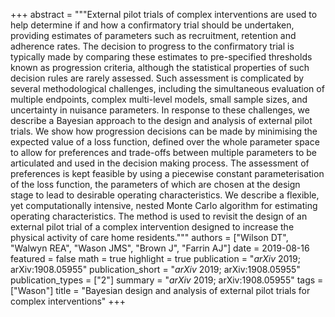 +++
abstract = """External pilot trials of complex interventions are used to help determine if and how a confirmatory trial should be undertaken, providing estimates of parameters such as recruitment, retention and adherence rates. The decision to progress to the confirmatory trial is typically made by comparing these estimates to pre-specified thresholds known as progression criteria, although the statistical properties of such decision rules are rarely assessed. Such assessment is complicated by several methodological challenges, including the simultaneous evaluation of multiple endpoints, complex multi-level models, small sample sizes, and uncertainty in nuisance parameters. In response to these challenges, we describe a Bayesian approach to the design and analysis of external pilot trials. We show how progression decisions can be made by minimising the expected value of a loss function, defined over the whole parameter space to allow for preferences and trade-offs between multiple parameters to be articulated and used in the decision making process. The assessment of preferences is kept feasible by using a piecewise constant parameterisation of the loss function, the parameters of which are chosen at the design stage to lead to desirable operating characteristics. We describe a flexible, yet computationally intensive, nested Monte Carlo algorithm for estimating operating characteristics. The method is used to revisit the design of an external pilot trial of a complex intervention designed to increase the physical activity of care home residents."""
authors = ["Wilson DT", "Walwyn REA", "Wason JMS", "Brown J", "Farrin AJ"]
date = 2019-08-16
featured = false
math = true
highlight = true
publication = "*arXiv* 2019; arXiv:1908.05955"
publication_short = "*arXiv* 2019; arXiv:1908.05955"
publication_types = ["2"]
summary = "*arXiv* 2019; arXiv:1908.05955"
tags = ["Wason"]
title = "Bayesian design and analysis of external pilot trials for complex interventions"
+++

